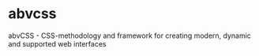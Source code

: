 # abvcss
abvCSS - CSS-methodology and framework for creating modern, dynamic and supported web interfaces
